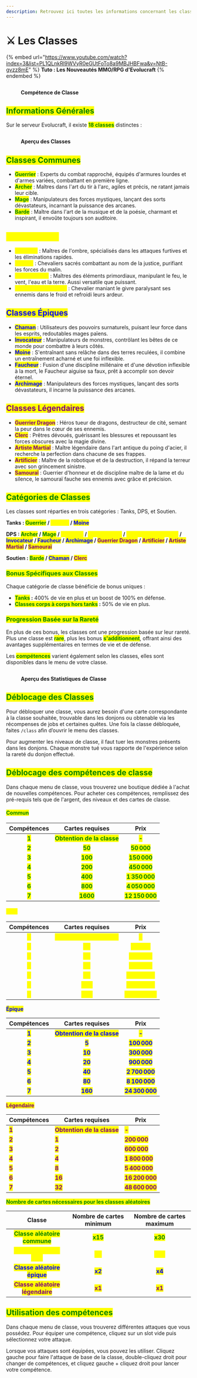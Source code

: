 ```yaml
---
description: Retrouvez ici toutes les informations concernant les classes
---
```


# ⚔️ Les Classes

{% embed url="https://www.youtube.com/watch?index=3&list=PL1QLnkRl9WVyR0eGUtFoTo8a9MBJHBFwa&v=NtB-gvzz8mE" %}
**Tuto : Les Nouveautés MMO/RPG d'Evolucraft**
{% endembed %}

<figure><img src="../../.gitbook/assets/Les_Classes/Classe.gif" alt=""><figcaption><p><strong>Compétence de Classe</strong></p></figcaption></figure>

## <mark style="color:green;">Informations Générales</mark>

Sur le serveur Evolucraft, il existe <mark style="color:green;">**18 classes**</mark> distinctes :

<figure><img src="../../.gitbook/assets/Les_Classes/ClassesExistantes.png" alt=""><figcaption><p><strong>Aperçu des Classes</strong></p></figcaption></figure>

## <mark style="color:green;">Classes Communes</mark>

* <mark style="color:green;">**Guerrier**</mark> : Experts du combat rapproché, équipés d'armures lourdes et d'armes variées, combattant en première ligne.
* <mark style="color:green;">**Archer**</mark> : Maîtres dans l'art du tir à l'arc, agiles et précis, ne ratant jamais leur cible.
* <mark style="color:green;">**Mage**</mark> : Manipulateurs des forces mystiques, lançant des sorts dévastateurs, incarnant la puissance des arcanes.
* <mark style="color:green;">**Barde**</mark> : Maître dans l'art de la musique et de la poésie, charmant et inspirant, il envoûte toujours son auditoire.

## <mark style="color:yellow;">Classes Rares</mark>

* <mark style="color:yellow;">**Assassin**</mark> : Maîtres de l'ombre, spécialisés dans les attaques furtives et les éliminations rapides.
* <mark style="color:yellow;">**Paladin**</mark> : Chevaliers sacrés combattant au nom de la justice, purifiant les forces du malin.
* <mark style="color:yellow;">**Élémentaliste**</mark> : Maîtres des éléments primordiaux, manipulant le feu, le vent, l'eau et la terre. Aussi versatile que puissant.
* <mark style="color:yellow;">**Chavalier des glaces**</mark> : Chevalier maniant le givre paralysant ses ennemis dans le froid et refroidi leurs ardeur.

## <mark style="color:blue;">Classes Épiques</mark>

* <mark style="color:blue;">**Chaman**</mark> : Utilisateurs des pouvoirs surnaturels, puisant leur force dans les esprits, redoutables mages païens.
* <mark style="color:blue;">**Invocateur**</mark> : Manipulateurs de monstres, contrôlant les bêtes de ce monde pour combattre à leurs côtés.
* <mark style="color:blue;">**Moine**</mark> : S'entraînant sans relâche dans des terres reculées, il combine un entraînement acharné et une foi inflexible.
* <mark style="color:blue;">**Faucheur**</mark> : Fusion d'une discipline millénaire et d'une dévotion inflexible à la mort, le Faucheur aiguise sa faux, prêt à accomplir son devoir éternel.
* <mark style="color:blue;">**Archimage**</mark> : Manipulateurs des forces mystiques, lançant des sorts dévastateurs, il incarne la puissance des arcanes.

## <mark style="color:purple;">Classes Légendaires</mark>

* <mark style="color:purple;">**Guerrier Dragon**</mark> : Héros tueur de dragons, destructeur de cité, semant la peur dans le cœur de ses ennemis.
* <mark style="color:purple;">**Clerc**</mark> : Prêtres dévoués, guérissant les blessures et repoussant les forces obscures avec la magie divine.
* <mark style="color:purple;">**Artiste Martial**</mark> : Maître légendaire dans l'art antique du poing d'acier, il recherche la perfection dans chacune de ses frappes.
* <mark style="color:purple;">**Artificier**</mark> : Maître de la robotique et de la destruction, il répand la terreur avec son grincement sinistre.
* <mark style="color:purple;">**Samouraï**</mark> : Guerrier d'honneur et de discipline maître de la lame et du silence, le samouraï fauche ses ennemis avec grâce et précision.

## <mark style="color:green;">Catégories de Classes</mark>

Les classes sont réparties en trois catégories : Tanks, DPS, et Soutien.

**Tanks :&#x20;**<mark style="color:green;">**Guerrier**</mark>**&#x20;/&#x20;**<mark style="color:yellow;">**Paladin**</mark>**&#x20;/&#x20;**<mark style="color:blue;">**Moine**</mark>

**DPS :&#x20;**<mark style="color:green;">**Archer**</mark>**&#x20;/&#x20;**<mark style="color:green;">**Mage**</mark>**&#x20;/&#x20;**<mark style="color:yellow;">**Assassin**</mark>**&#x20;/&#x20;**<mark style="color:yellow;">**Élémentaliste**</mark>**&#x20;/&#x20;**<mark style="color:yellow;">**Chavalier des glaces**</mark>**&#x20;/&#x20;**<mark style="color:blue;">**Invocateur**</mark>**&#x20;/&#x20;** <mark style="color:blue;">**Faucheur**</mark>**&#x20;/&#x20;** <mark style="color:blue;">**Archimage**</mark>**&#x20;/&#x20;**<mark style="color:purple;">**Guerrier Dragon**</mark>**&#x20;/&#x20;**<mark style="color:purple;">**Artificier**</mark>**&#x20;/&#x20;**<mark style="color:purple;">**Artiste Martial**</mark>**&#x20;/&#x20;**<mark style="color:purple;">**Samouraï**</mark>

**Soutien :&#x20;**<mark style="color:green;">**Barde**</mark>**&#x20;/&#x20;**<mark style="color:blue;">**Chaman**</mark>**&#x20;/&#x20;**<mark style="color:purple;">**Clerc**</mark>

### <mark style="color:green;">Bonus Spécifiques aux Classes</mark>

Chaque catégorie de classe bénéficie de bonus uniques :

* <mark style="color:green;">**Tanks**</mark>**&#x20;:** 400% de vie en plus et un boost de 100% en défense.
* <mark style="color:green;">**Classes corps à corps hors tanks**</mark>**&#x20;:** 50% de vie en plus.

### <mark style="color:green;">Progression Basée sur la Rareté</mark>

En plus de ces bonus, les classes ont une progression basée sur leur rareté. Plus une classe est <mark style="color:green;">**rare**</mark>, plus les bonus <mark style="color:green;">**s'additionnent**</mark>, offrant ainsi des avantages supplémentaires en termes de vie et de défense.&#x20;

Les <mark style="color:green;">**compétences**</mark> varient également selon les classes, elles sont disponibles dans le menu de votre classe.

<figure><img src="../../.gitbook/assets/Les_Classes/ApercuStat.png" alt=""><figcaption><p><strong>Aperçu des Statistiques de Classe</strong></p></figcaption></figure>

## <mark style="color:green;">Déblocage des Classes</mark>

Pour débloquer une classe, vous aurez besoin d'une carte correspondante à la classe souhaitée, trouvable dans les donjons ou obtenable via les récompenses de jobs et certaines quêtes.  Une fois la classe débloquée, faites `/class` afin d’ouvrir le menu des classes.

Pour augmenter les niveaux de classe, il faut tuer les monstres présents dans les donjons. Chaque monstre tué vous rapporte de l'expérience selon la rareté du donjon effectué.

## <mark style="color:green;">Déblocage des compétences de classe</mark>

Dans chaque menu de classe, vous trouverez une boutique dédiée à l'achat de nouvelles compétences. Pour acheter ces compétences, remplissez des pré-requis tels que de l'argent, des niveaux et des cartes de classe.

#### <mark style="color:green;">Commun</mark>

|               Compétences               |                        Cartes requises                       |                       Prix                       |
| :-------------------------------------: | :----------------------------------------------------------: | :----------------------------------------------: |
| <mark style="color:green;">**1**</mark> | <mark style="color:green;">**Obtention de la classe**</mark> |      <mark style="color:green;">**-**</mark>     |
| <mark style="color:green;">**2**</mark> |          <mark style="color:green;">**50**</mark>            |   <mark style="color:green;">**50 000**</mark>   |
| <mark style="color:green;">**3**</mark> |         <mark style="color:green;">**100**</mark>            |  <mark style="color:green;">**150 000**</mark>   |
| <mark style="color:green;">**4**</mark> |         <mark style="color:green;">**200**</mark>            |  <mark style="color:green;">**450 000**</mark>   |
| <mark style="color:green;">**5**</mark> |         <mark style="color:green;">**400**</mark>            | <mark style="color:green;">**1 350 000**</mark>  |
| <mark style="color:green;">**6**</mark> |         <mark style="color:green;">**800**</mark>            | <mark style="color:green;">**4 050 000**</mark>  |
| <mark style="color:green;">**7**</mark> |        <mark style="color:green;">**1600**</mark>            | <mark style="color:green;">**12 150 000**</mark> |

#### <mark style="color:yellow;">Rare</mark>

|                Compétences               |                        Cartes requises                        |                        Prix                       |
| :--------------------------------------: | :-----------------------------------------------------------: | :-----------------------------------------------: |
| <mark style="color:yellow;">**1**</mark> | <mark style="color:yellow;">**Obtention de la classe**</mark> |      <mark style="color:yellow;">**-**</mark>     |
| <mark style="color:yellow;">**2**</mark> |          <mark style="color:yellow;">**10**</mark>            |   <mark style="color:yellow;">**75 000**</mark>   |
| <mark style="color:yellow;">**3**</mark> |          <mark style="color:yellow;">**20**</mark>            |  <mark style="color:yellow;">**225 000**</mark>   |
| <mark style="color:yellow;">**4**</mark> |          <mark style="color:yellow;">**40**</mark>            |  <mark style="color:yellow;">**675 000**</mark>   |
| <mark style="color:yellow;">**5**</mark> |          <mark style="color:yellow;">**80**</mark>            | <mark style="color:yellow;">**2 025 000**</mark>  |
| <mark style="color:yellow;">**6**</mark> |         <mark style="color:yellow;">**160**</mark>            | <mark style="color:yellow;">**6 075 000**</mark>  |
| <mark style="color:yellow;">**7**</mark> |         <mark style="color:yellow;">**320**</mark>            | <mark style="color:yellow;">**18 225 000**</mark> |


<mark style="color:blue;">**Épique**</mark>

|               Compétences              |                       Cartes requises                       |                       Prix                      |
| :------------------------------------: | :---------------------------------------------------------: | :---------------------------------------------: |
| <mark style="color:blue;">**1**</mark> | <mark style="color:blue;">**Obtention de la classe**</mark> |      <mark style="color:blue;">**-**</mark>     |
| <mark style="color:blue;">**2**</mark> |            <mark style="color:blue;">**5**</mark>           |   <mark style="color:blue;">**100 000**</mark>  |
| <mark style="color:blue;">**3**</mark> |           <mark style="color:blue;">**10**</mark>           |   <mark style="color:blue;">**300 000**</mark>  |
| <mark style="color:blue;">**4**</mark> |           <mark style="color:blue;">**20**</mark>           |   <mark style="color:blue;">**900 000**</mark>  |
| <mark style="color:blue;">**5**</mark> |           <mark style="color:blue;">**40**</mark>           |  <mark style="color:blue;">**2 700 000**</mark> |
| <mark style="color:blue;">**6**</mark> |           <mark style="color:blue;">**80**</mark>           |  <mark style="color:blue;">**8 100 000**</mark> |
| <mark style="color:blue;">**7**</mark> |           <mark style="color:blue;">**160**</mark>          | <mark style="color:blue;">**24 300 000**</mark> |

<mark style="color:purple;">**Légendaire**</mark>

| Compétences                              | Cartes requises                                               | Prix                                              |
| ---------------------------------------- | ------------------------------------------------------------- | ------------------------------------------------- |
| <mark style="color:purple;">**1**</mark> | <mark style="color:purple;">**Obtention de la classe**</mark> | <mark style="color:purple;">**-**</mark>          |
| <mark style="color:purple;">**2**</mark> | <mark style="color:purple;">**1**</mark>                      | <mark style="color:purple;">**200 000**</mark>    |
| <mark style="color:purple;">**3**</mark> | <mark style="color:purple;">**2**</mark>                      | <mark style="color:purple;">**600 000**</mark>    |
| <mark style="color:purple;">**4**</mark> | <mark style="color:purple;">**4**</mark>                      | <mark style="color:purple;">**1 800 000**</mark>  |
| <mark style="color:purple;">**5**</mark> | <mark style="color:purple;">**8**</mark>                      | <mark style="color:purple;">**5 400 000**</mark>  |
| <mark style="color:purple;">**6**</mark> | <mark style="color:purple;">**16**</mark>                     | <mark style="color:purple;">**16 200 000**</mark> |
| <mark style="color:purple;">**7**</mark> | <mark style="color:purple;">**32**</mark>                     | <mark style="color:purple;">**48 600 000**</mark> |

<mark style="color:green;">**Nombre de cartes nécessaires pour les classes aléatoires**</mark>

|                               Classe                               |          Nombre de cartes minimum          |          Nombre de cartes maximum          |
| :----------------------------------------------------------------: | :----------------------------------------: | :----------------------------------------: |
| <mark style="color:green;">**Classe aléatoire commune**</mark>     | <mark style="color:green;">**x15**</mark>  | <mark style="color:green;">**x30**</mark>  |
| <mark style="color:yellow;">**Classe aléatoire rare**</mark>       | <mark style="color:yellow;">**x5**</mark>  | <mark style="color:yellow;">**x10**</mark> |
| <mark style="color:blue;">**Classe aléatoire épique**</mark>       | <mark style="color:blue;">**x2**</mark>    | <mark style="color:blue;">**x4**</mark>    |
| <mark style="color:purple;">**Classe aléatoire légendaire**</mark> | <mark style="color:purple;">**x1**</mark>  | <mark style="color:purple;">**x1**</mark>  |

## <mark style="color:green;">Utilisation des compétences</mark>

Dans chaque menu de classe, vous trouverez différentes attaques que vous possédez. Pour équiper une compétence, cliquez sur un slot vide puis sélectionnez votre attaque.

Lorsque vos attaques sont équipées, vous pouvez les utiliser. Cliquez gauche pour faire l'attaque de base de la classe, double-cliquez droit pour changer de compétences, et cliquez gauche + cliquez droit pour lancer votre compétence.
